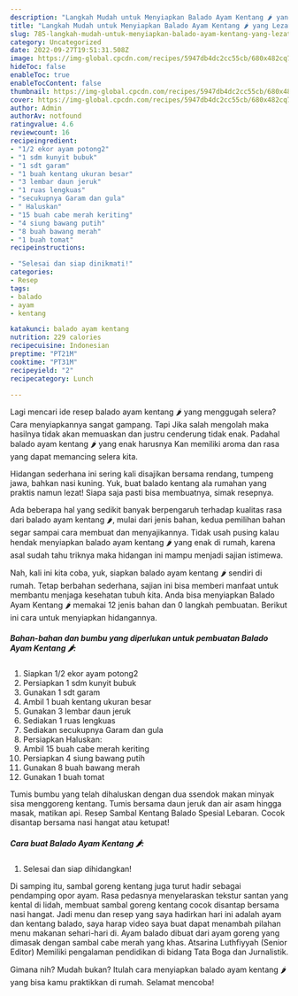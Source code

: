 ```yaml
---
description: "Langkah Mudah untuk Menyiapkan Balado Ayam Kentang 🌶 yang Lezat Sekali, Buat Buka Puasa}"
title: "Langkah Mudah untuk Menyiapkan Balado Ayam Kentang 🌶 yang Lezat Sekali, Buat Buka Puasa}"
slug: 785-langkah-mudah-untuk-menyiapkan-balado-ayam-kentang-yang-lezat-sekali-buat-buka-puasa
category: Uncategorized
date: 2022-09-27T19:51:31.508Z
image: https://img-global.cpcdn.com/recipes/5947db4dc2cc55cb/680x482cq70/balado-ayam-kentang-foto-resep-utama.jpg
hideToc: false
enableToc: true
enableTocContent: false
thumbnail: https://img-global.cpcdn.com/recipes/5947db4dc2cc55cb/680x482cq70/balado-ayam-kentang-foto-resep-utama.jpg
cover: https://img-global.cpcdn.com/recipes/5947db4dc2cc55cb/680x482cq70/balado-ayam-kentang-foto-resep-utama.jpg
author: Admin
authorAv: notfound
ratingvalue: 4.6
reviewcount: 16
recipeingredient:
- "1/2 ekor ayam potong2"
- "1 sdm kunyit bubuk"
- "1 sdt garam"
- "1 buah kentang ukuran besar"
- "3 lembar daun jeruk"
- "1 ruas lengkuas"
- "secukupnya Garam dan gula"
- " Haluskan"
- "15 buah cabe merah keriting"
- "4 siung bawang putih"
- "8 buah bawang merah"
- "1 buah tomat"
recipeinstructions:

- "Selesai dan siap dinikmati!"
categories:
- Resep
tags:
- balado
- ayam
- kentang

katakunci: balado ayam kentang 
nutrition: 229 calories
recipecuisine: Indonesian
preptime: "PT21M"
cooktime: "PT31M"
recipeyield: "2"
recipecategory: Lunch

---
```



Lagi mencari ide resep balado ayam kentang 🌶 yang menggugah selera? Cara menyiapkannya sangat gampang. Tapi Jika salah mengolah maka hasilnya tidak akan memuaskan dan justru cenderung tidak enak. Padahal balado ayam kentang 🌶 yang enak harusnya Kan memiliki aroma dan rasa yang dapat memancing selera kita.


Hidangan sederhana ini sering kali disajikan bersama rendang, tumpeng jawa, bahkan nasi kuning. Yuk, buat balado kentang ala rumahan yang praktis namun lezat! Siapa saja pasti bisa membuatnya, simak resepnya.

Ada beberapa hal yang sedikit banyak berpengaruh terhadap kualitas rasa dari balado ayam kentang 🌶, mulai dari jenis bahan, kedua pemilihan bahan segar sampai cara membuat dan menyajikannya. Tidak usah pusing kalau hendak menyiapkan balado ayam kentang 🌶 yang enak di rumah, karena asal sudah tahu triknya maka hidangan ini mampu menjadi sajian istimewa.


Nah, kali ini kita coba, yuk, siapkan balado ayam kentang 🌶 sendiri di rumah. Tetap berbahan sederhana, sajian ini bisa memberi manfaat untuk membantu menjaga kesehatan tubuh kita. Anda bisa menyiapkan Balado Ayam Kentang 🌶 memakai 12 jenis bahan dan 0 langkah pembuatan. Berikut ini cara untuk menyiapkan hidangannya.

<!--inarticleads1-->

##### Bahan-bahan dan bumbu yang diperlukan untuk pembuatan Balado Ayam Kentang 🌶:

1. Siapkan 1/2 ekor ayam potong2
1. Persiapkan 1 sdm kunyit bubuk
1. Gunakan 1 sdt garam
1. Ambil 1 buah kentang ukuran besar
1. Gunakan 3 lembar daun jeruk
1. Sediakan 1 ruas lengkuas
1. Sediakan secukupnya Garam dan gula
1. Persiapkan  Haluskan:
1. Ambil 15 buah cabe merah keriting
1. Persiapkan 4 siung bawang putih
1. Gunakan 8 buah bawang merah
1. Gunakan 1 buah tomat


Tumis bumbu yang telah dihaluskan dengan dua ssendok makan minyak sisa menggoreng kentang. Tumis bersama daun jeruk dan air asam hingga masak, matikan api. Resep Sambal Kentang Balado Spesial Lebaran. Cocok disantap bersama nasi hangat atau ketupat! 

<!--inarticleads2-->

##### Cara buat Balado Ayam Kentang 🌶:


1. Selesai dan siap dihidangkan!

Di samping itu, sambal goreng kentang juga turut hadir sebagai pendamping opor ayam. Rasa pedasnya menyelaraskan tekstur santan yang kental di lidah, membuat sambal goreng kentang cocok disantap bersama nasi hangat. Jadi menu dan resep yang saya hadirkan hari ini adalah ayam dan kentang balado, saya harap video saya buat dapat menambah pilahan menu makanan sehari-hari di. Ayam balado dibuat dari ayam goreng yang dimasak dengan sambal cabe merah yang khas. Atsarina Luthfiyyah (Senior Editor) Memiliki pengalaman pendidikan di bidang Tata Boga dan Jurnalistik. 

Gimana nih? Mudah bukan? Itulah cara menyiapkan balado ayam kentang 🌶 yang bisa kamu praktikkan di rumah. Selamat mencoba!
